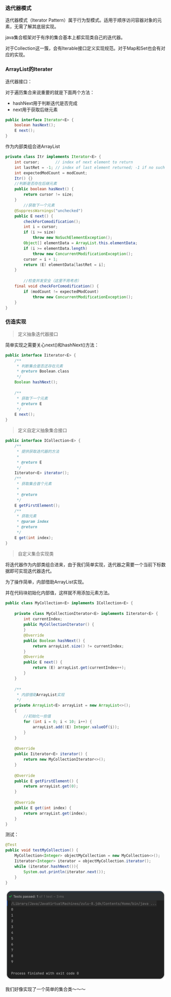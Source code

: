 ### 迭代器模式

迭代器模式（Iterator Pattern）属于行为型模式。适用于顺序访问容器对象的元素，无需了解其底层实现。

java集合框架对于有序的集合基本上都实现类自己的迭代器。

对于Collection这一簇，会有Iterable接口定义实现规范。对于Map和Set也会有对应的实现。

### ArrayList的Iterater

迭代器接口：

对于遍历集合来说重要的就是下面两个方法：

- hashNext用于判断迭代是否完成
- next用于获取后继元素

```java
public interface Iterator<E> {
    boolean hasNext();
    E next();
}
```

作为内部类组合进ArrayList

```java
private class Itr implements Iterator<E> {
    int cursor;       // index of next element to return
    int lastRet = -1; // index of last element returned; -1 if no such
    int expectedModCount = modCount;
    Itr() {}
    //判断是否存在后继元素
    public boolean hasNext() {
        return cursor != size;
    }
		//获取下一个元素
    @SuppressWarnings("unchecked")
    public E next() {
        checkForComodification();
        int i = cursor;
        if (i >= size)
            throw new NoSuchElementException();
        Object[] elementData = ArrayList.this.elementData;
        if (i >= elementData.length)
            throw new ConcurrentModificationException();
        cursor = i + 1;
        return (E) elementData[lastRet = i];
    }

		//检查并发安全（这里不用考虑）
    final void checkForComodification() {
        if (modCount != expectedModCount)
            throw new ConcurrentModificationException();
    }
}
```



### 仿造实现

> 定义抽象迭代器接口

简单实现之需要关心next()和hashNext()方法：

```java
public interface Iiterator<E> {
    /**
     * 判断集合是否还存在元素
     * @return Boolean.class
     */
    Boolean hashNext();

    /**
     * 获取下一个元素
     * @return E
     */
    E next();
}
```

> 定义自定义抽象集合接口

```java
public interface ICollection<E> {
    /**
     * 提供获取迭代器的方法
     *
     * @return E
     */
    Iiterator<E> iterator();
    /**
     * 获取集合首个元素
     *
     * @return
     */
    E getFirstElement();
    /**
     * 获取元素
     * @param index
     * @return
     */
    E get(int index);
}
```

> 自定义集合实现类

将迭代器作为内部类组合进来，由于我们简单实现，迭代器之需要一个当前下标数据即可实现迭代器迭代。

为了操作简单，内部借助ArrayList实现。

并在代码块初始化内部值，这样就不用添加元素方法。

```java
public class MyCollection<E> implements ICollection<E> {

    private class MyCollectionIterator<E> implements Iiterator<E> {
        int currentIndex;
        public MyCollectionIterator() {
        }
        @Override
        public Boolean hashNext() {
            return arrayList.size() != currentIndex;
        }
        @Override
        public E next() {
            return (E) arrayList.get(currentIndex++);
        }
    }

    /**
     * 内部借助ArrayList实现
     */
    private ArrayList<E> arrayList = new ArrayList<>();
    {
        //初始化一些值
        for (int i = 0; i < 10; i++) {
            arrayList.add((E) Integer.valueOf(i));
        }
    }

    @Override
    public Iiterator<E> iterator() {
        return new MyCollectionIterator<>();
    }

    @Override
    public E getFirstElement() {
        return arrayList.get(0);
    }

    @Override
    public E get(int index) {
        return arrayList.get(index);
    }
}
```

测试：

```java
@Test
public void testMyCollection() {
    MyCollection<Integer> objectMyCollection = new MyCollection<>();
    Iiterator<Integer> iterator = objectMyCollection.iterator();
    while (iterator.hashNext()){
        System.out.println(iterator.next());
    }
}
```

![image-20220617232022033](迭代器模式.assets/image-20220617232022033.png)



我们好像实现了一个简单的集合类～～～
